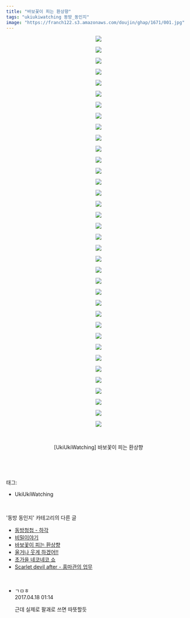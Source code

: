 ```yaml
---
title: "바보꽃이 피는 환상향"
tags: "ukiukiwatching 동방_동인지"
image: "https://franch122.s3.amazonaws.com/doujin/ghap/1671/001.jpg"
---
```

<div class="article">
<p style="text-align: center; clear: none; float: none;"><img src="{{ site.imgserver4 }}/ghap/1671/001.jpg"/></p>
<p style="text-align: center; clear: none; float: none;"><img src="{{ site.imgserver4 }}/ghap/1671/002.jpg"/></p>
<p style="text-align: center; clear: none; float: none;"><img src="{{ site.imgserver4 }}/ghap/1671/003.jpg"/></p>
<p style="text-align: center; clear: none; float: none;"><img src="{{ site.imgserver4 }}/ghap/1671/004.jpg"/></p>
<p style="text-align: center; clear: none; float: none;"><img src="{{ site.imgserver4 }}/ghap/1671/005.jpg"/></p>
<p style="text-align: center; clear: none; float: none;"><img src="{{ site.imgserver4 }}/ghap/1671/006.jpg"/></p>
<p style="text-align: center; clear: none; float: none;"><img src="{{ site.imgserver4 }}/ghap/1671/007.jpg"/></p>
<p style="text-align: center; clear: none; float: none;"><img src="{{ site.imgserver4 }}/ghap/1671/008.jpg"/></p>
<p style="text-align: center; clear: none; float: none;"><img src="{{ site.imgserver4 }}/ghap/1671/009.jpg"/></p>
<p style="text-align: center; clear: none; float: none;"><img src="{{ site.imgserver4 }}/ghap/1671/010.jpg"/></p>
<p style="text-align: center; clear: none; float: none;"><img src="{{ site.imgserver4 }}/ghap/1671/011.jpg"/></p>
<p style="text-align: center; clear: none; float: none;"><img src="{{ site.imgserver4 }}/ghap/1671/012.jpg"/></p>
<p style="text-align: center; clear: none; float: none;"><img src="{{ site.imgserver4 }}/ghap/1671/013.jpg"/></p>
<p style="text-align: center; clear: none; float: none;"><img src="{{ site.imgserver4 }}/ghap/1671/014.jpg"/></p>
<p style="text-align: center; clear: none; float: none;"><img src="{{ site.imgserver4 }}/ghap/1671/015.jpg"/></p>
<p style="text-align: center; clear: none; float: none;"><img src="{{ site.imgserver4 }}/ghap/1671/016.jpg"/></p>
<p style="text-align: center; clear: none; float: none;"><img src="{{ site.imgserver4 }}/ghap/1671/017.jpg"/></p>
<p style="text-align: center; clear: none; float: none;"><img src="{{ site.imgserver4 }}/ghap/1671/018.jpg"/></p>
<p style="text-align: center; clear: none; float: none;"><img src="{{ site.imgserver4 }}/ghap/1671/019.jpg"/></p>
<p style="text-align: center; clear: none; float: none;"><img src="{{ site.imgserver4 }}/ghap/1671/020.jpg"/></p>
<p style="text-align: center; clear: none; float: none;"><img src="{{ site.imgserver4 }}/ghap/1671/021.jpg"/></p>
<p style="text-align: center; clear: none; float: none;"><img src="{{ site.imgserver4 }}/ghap/1671/022.jpg"/></p>
<p style="text-align: center; clear: none; float: none;"><img src="{{ site.imgserver4 }}/ghap/1671/023.jpg"/></p>
<p style="text-align: center; clear: none; float: none;"><img src="{{ site.imgserver4 }}/ghap/1671/024.jpg"/></p>
<p style="text-align: center; clear: none; float: none;"><img src="{{ site.imgserver4 }}/ghap/1671/025.jpg"/></p>
<p style="text-align: center; clear: none; float: none;"><img src="{{ site.imgserver4 }}/ghap/1671/026.jpg"/></p>
<p style="text-align: center; clear: none; float: none;"><img src="{{ site.imgserver4 }}/ghap/1671/027.jpg"/></p>
<p style="text-align: center; clear: none; float: none;"><img src="{{ site.imgserver4 }}/ghap/1671/028.jpg"/></p>
<p style="text-align: center; clear: none; float: none;"><img src="{{ site.imgserver4 }}/ghap/1671/029.jpg"/></p>
<p style="text-align: center; clear: none; float: none;"><img src="{{ site.imgserver4 }}/ghap/1671/030.jpg"/></p>
<p style="text-align: center; clear: none; float: none;"><img src="{{ site.imgserver4 }}/ghap/1671/031.jpg"/></p>
<p style="text-align: center; clear: none; float: none;"><img src="{{ site.imgserver4 }}/ghap/1671/032.jpg"/></p>
<p style="text-align: center; clear: none; float: none;"><img src="{{ site.imgserver4 }}/ghap/1671/033.jpg"/></p>
<p style="text-align: center; clear: none; float: none;"><img src="{{ site.imgserver4 }}/ghap/1671/034.jpg"/></p>
<p style="text-align: center; clear: none; float: none;"><img src="{{ site.imgserver4 }}/ghap/1671/035.jpg"/></p>
<p style="text-align: center; clear: none; float: none;"><img src="{{ site.imgserver4 }}/ghap/1671/036.jpg"/></p>
<p style="text-align: center; clear: none; float: none;"><br/></p>
<p style="text-align: center; clear: none; float: none;">[UkiUkiWatching] 바보꽃이 피는 환상향</p>
<p><br/></p>
</div><br/>
<div class="tagTrail">
<p>태그: </p>
<ul>
<li>UkiUkiWatching</li>
</ul>
</div><br/>
<div class="another">
<p>'동방 동인지' 카테고리의 다른 글</p>
<ul>
<li><a href="/ghap_1673">동방청첩 - 하각</a></li>
<li><a href="/ghap_1672">비밀이야기</a></li>
<li><a href="/ghap_1671">바보꽃이 피는 환상향</a></li>
<li><a href="/ghap_1670">울거나 웃게 하겠어!!</a></li>
<li><a href="/ghap_1669">초가을 네코네코 쇼</a></li>
<li><a href="/ghap_1667">Scarlet devil after - 홍마관의 업무</a></li>
</ul>
</div><br/>
<div class="cb_module cb_fluid">
<div class="cb_wrt cb_profile">
<div class="comment">
<ul>
<li class="cb_thumb_off" id="comment14967549">
<div class="cb_comment_area">
<div class="cb_info_area">
<div class="cb_section">
<span class="cb_nick_name">ㄱㅁㅎ</span>
</div>
<div class="cb_section">
<span class="cb_date">2017.04.18 01:14 </span>
</div>
</div>
<div class="cb_dsc_comment">
<p class="cb_dsc">
											근데 실제로 팔괘로 쓰면 따뜻할듯
										</p>
</div>
</div></li>
</ul>
</div>
</div><!-- commentList close -->
</div><br/>
